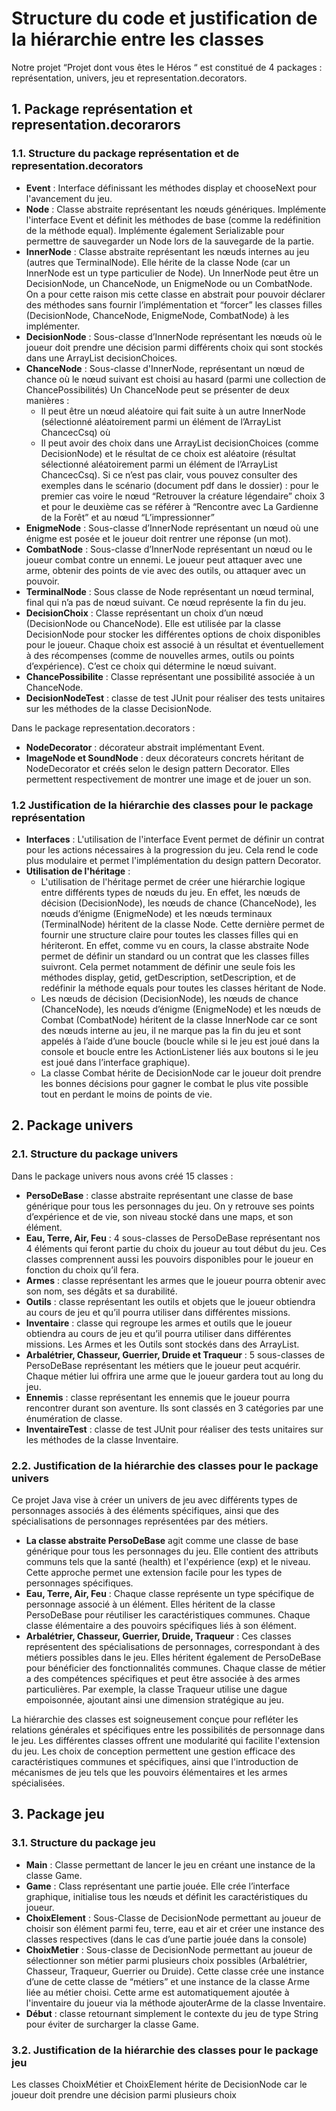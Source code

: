 # Structure du code et justification de la hiérarchie entre les classes
Notre projet “Projet dont vous êtes le Héros “ est constitué de 4 packages : représentation, univers, jeu et representation.decorators.
## 1. Package représentation et representation.decorarors
### 1.1. Structure du package représentation et de representation.decorators
-	**Event** : Interface définissant les méthodes display et chooseNext pour l'avancement du jeu.
-	**Node** : Classe abstraite représentant les nœuds génériques. Implémente l'interface Event et définit les méthodes de base (comme la redéfinition de la méthode equal). Implémente également Serializable pour permettre de sauvegarder un Node lors de la sauvegarde de la partie.
- **InnerNode** : Classe abstraite représentant les nœuds internes au jeu (autres que TerminalNode). Elle hérite de la classe Node (car un InnerNode est un type particulier de Node). Un InnerNode peut être un DecisionNode, un ChanceNode, un EnigmeNode ou un CombatNode. On a pour cette raison mis cette classe en abstrait pour pouvoir déclarer des méthodes sans fournir l’implémentation et “forcer” les classes filles (DecisionNode, ChanceNode, EnigmeNode, CombatNode) à les implémenter.
-	**DecisionNode** : Sous-classe d’InnerNode représentant les nœuds où le joueur doit prendre une décision parmi différents choix qui sont stockés dans une ArrayList decisionChoices.
-	**ChanceNode** : Sous-classe d'InnerNode, représentant un nœud de chance où le nœud suivant est choisi au hasard (parmi une collection de ChancePossibilités) Un ChanceNode peut se présenter de deux manières :
    -	Il peut être un nœud aléatoire qui fait suite à un autre InnerNode (sélectionné aléatoirement parmi un élément de l’ArrayList ChancecCsq) où
    -	Il peut avoir des choix dans une ArrayList decisionChoices (comme DecisionNode) et le résultat de ce choix est aléatoire (résultat sélectionné aléatoirement parmi un élément de l’ArrayList ChancecCsq). Si ce n’est pas clair, vous pouvez consulter des exemples dans le scénario (document pdf dans le dossier) : pour le premier cas voire le nœud “Retrouver la créature légendaire” choix 3 et pour le deuxième cas se référer à “Rencontre avec La Gardienne de la Forêt” et au nœud “L’impressionner”
-	**EnigmeNode** : Sous-classe d’InnerNode représentant un nœud où une énigme est posée et le joueur doit rentrer une réponse (un mot).
-	**CombatNode** : Sous-classe d’InnerNode représentant un nœud ou le joueur combat contre un ennemi. Le joueur peut attaquer avec une arme, obtenir des points de vie avec des outils, ou attaquer avec un pouvoir.
-	**TerminalNode** : Sous classe de Node représentant un nœud terminal, final qui n’a pas de nœud suivant. Ce nœud représente la fin du jeu.
-	**DecisionChoix** : Classe représentant un choix d’un nœud (DecisionNode ou ChanceNode). Elle est utilisée par la classe DecisionNode pour stocker les différentes options de choix disponibles pour le joueur. Chaque choix est associé à un résultat et éventuellement à des récompenses (comme de nouvelles armes, outils ou points d’expérience). C’est ce choix qui détermine le nœud suivant.
-	**ChancePossibilite** : Classe représentant une possibilité associée à un ChanceNode.
-	**DecisionNodeTest** : classe de test JUnit pour réaliser des tests unitaires sur les méthodes de la classe DecisionNode.

Dans le package representation.decorators :
-	**NodeDecorator** : décorateur abstrait implémentant Event.
-	**ImageNode et SoundNode** : deux décorateurs concrets héritant de NodeDecorator et créés selon le design pattern Decorator. Elles permettent respectivement de montrer une image et de jouer un son.

### 1.2 Justification de la hiérarchie des classes pour le package représentation
-	**Interfaces** : L'utilisation de l'interface Event permet de définir un contrat pour les actions nécessaires à la progression du jeu. Cela rend le code plus modulaire et permet l'implémentation du design pattern Decorator.
-	**Utilisation de l'héritage** :
      -	L'utilisation de l'héritage permet de créer une hiérarchie logique entre différents types de nœuds du jeu. En effet, les nœuds de décision (DecisionNode), les nœuds de chance (ChanceNode), les nœuds d’énigme (EnigmeNode) et les nœuds terminaux (TerminalNode) héritent de la classe Node. Cette dernière permet de fournir une structure claire pour toutes les classes filles qui en hériteront. En effet, comme vu en cours, la classe abstraite Node permet de définir un standard ou un contrat que les classes filles suivront. Cela permet notamment de définir une seule fois les méthodes display, getid, getDescription, setDescription, et de redéfinir la méthode equals pour toutes les classes héritant de Node.
      - Les nœuds de décision (DecisionNode), les nœuds de chance (ChanceNode), les nœuds d’énigme (EnigmeNode) et les nœuds de Combat (CombatNode) héritent de la classe InnerNode car ce sont des nœuds interne au jeu, il ne marque pas la fin du jeu et sont appelés à l’aide d’une boucle (boucle while si le jeu est joué dans la console et boucle entre les ActionListener liés aux boutons si le jeu est joué dans l’interface graphique).
      - La classe Combat hérite de DecisionNode car le joueur doit prendre les bonnes décisions pour gagner le combat le plus vite possible tout en perdant le moins de points de vie.

## 2. Package univers
### 2.1. Structure du package univers
Dans le package univers nous avons créé 15 classes :
-	**PersoDeBase** : classe abstraite représentant une classe de base générique pour tous les personnages du jeu. On y retrouve ses points d’expérience et de vie, son niveau stocké dans une maps, et son élément.
-	**Eau, Terre, Air, Feu** : 4 sous-classes de PersoDeBase représentant nos 4 éléments qui feront partie du choix du joueur au tout début du jeu. Ces classes comprennent aussi les pouvoirs disponibles pour le joueur en fonction du choix qu’il fera.
-	**Armes** : classe représentant les armes que le joueur pourra obtenir avec son nom, ses dégâts et sa durabilité.
-	**Outils** : classe représentant les outils et objets que le joueur obtiendra au cours de jeu et qu’il pourra utiliser dans différentes missions.
-	**Inventaire** : classe qui regroupe les armes et outils que le joueur obtiendra au cours de jeu et qu’il pourra utiliser dans différentes missions. Les Armes et les Outils sont stockés dans des ArrayList.
-	**Arbalétrier, Chasseur, Guerrier, Druide et Traqueur** : 5 sous-classes de PersoDeBase représentant les métiers que le joueur peut acquérir. Chaque métier lui offrira une arme que le joueur gardera tout au long du jeu.
-	**Ennemis** : classe représentant les ennemis que le joueur pourra rencontrer durant son aventure. Ils sont classés en 3 catégories par une énumération de classe.
-	**InventaireTest** : classe de test JUnit pour réaliser des tests unitaires sur les méthodes de la classe Inventaire.

### 2.2. Justification de la hiérarchie des classes pour le package univers
Ce projet Java vise à créer un univers de jeu avec différents types de personnages associés à des éléments spécifiques, ainsi que des spécialisations de personnages représentées par des métiers.
- **La classe abstraite PersoDeBase** agit comme une classe de base générique pour tous les personnages du jeu. Elle contient des attributs communs tels que la santé (health) et l'expérience (exp) et le niveau. Cette approche permet une extension facile pour les types de personnages spécifiques.
- **Eau, Terre, Air, Feu** : Chaque classe représente un type spécifique de personnage associé à un élément. Elles héritent de la classe PersoDeBase pour réutiliser les caractéristiques communes. Chaque classe élémentaire a des pouvoirs spécifiques liés à son élément.
- **Arbalétrier, Chasseur, Guerrier, Druide, Traqueur** : Ces classes représentent des spécialisations de personnages, correspondant à des métiers possibles dans le jeu. Elles héritent également de PersoDeBase pour bénéficier des fonctionnalités communes. Chaque classe de métier a des compétences spécifiques et peut être associée à des armes particulières. Par exemple, la classe Traqueur utilise une dague empoisonnée, ajoutant ainsi une dimension stratégique au jeu.

La hiérarchie des classes est soigneusement conçue pour refléter les relations générales et spécifiques entre les possibilités de personnage dans le jeu. Les différentes classes offrent une modularité qui facilite l'extension du jeu. Les choix de conception permettent une gestion efficace des caractéristiques communes et spécifiques, ainsi que l'introduction de mécanismes de jeu tels que les pouvoirs élémentaires et les armes spécialisées.

## 3. Package jeu
### 3.1. Structure du package jeu
-	**Main** : Classe permettant de lancer le jeu en créant une instance de la classe Game.
-	**Game** : Class représentant une partie jouée. Elle crée l’interface graphique, initialise tous les nœuds et définit les caractéristiques du joueur.
-	**ChoixElement** : Sous-Classe de DecisionNode permettant au joueur de choisir son élément parmi feu, terre, eau et air et créer une instance des classes respectives (dans le cas d’une partie jouée dans la console)
-	**ChoixMetier** : Sous-classe de DecisionNode permettant au joueur de sélectionner son métier parmi plusieurs choix possibles (Arbalétrier, Chasseur, Traqueur, Guerrier ou Druide). Cette classe crée une instance d’une de cette classe de “métiers” et une instance de la classe Arme liée au métier choisi. Cette arme est automatiquement ajoutée à l'inventaire du joueur via la méthode ajouterArme de la classe Inventaire.
-	**Début** : classe retournant simplement le contexte du jeu de type String pour éviter de surcharger la classe Game.

### 3.2. Justification de la hiérarchie des classes pour le package jeu
Les classes ChoixMétier et ChoixElement hérite de DecisionNode car le joueur doit prendre une décision parmi plusieurs choix
